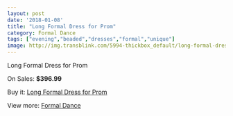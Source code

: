 ```yaml
---
layout: post
date: '2018-01-08'
title: "Long Formal Dress for Prom"
category: Formal Dance
tags: ["evening","beaded","dresses","formal","unique"]
image: http://img.transblink.com/5994-thickbox_default/long-formal-dress-for-prom.jpg
---
```

Long Formal Dress for Prom

On Sales: **$396.99**
<a href="https://www.transblink.com/en/formal-dance/1951-long-formal-dress-for-prom.html"><amp-img layout="responsive" width="600" height="600" src="//img.transblink.com/5994-thickbox_default/long-formal-dress-for-prom.jpg" alt="Long Formal Dress for Prom 0" /></a>
<a href="https://www.transblink.com/en/formal-dance/1951-long-formal-dress-for-prom.html"><amp-img layout="responsive" width="600" height="600" src="//img.transblink.com/5998-thickbox_default/long-formal-dress-for-prom.jpg" alt="Long Formal Dress for Prom 1" /></a>
<a href="https://www.transblink.com/en/formal-dance/1951-long-formal-dress-for-prom.html"><amp-img layout="responsive" width="600" height="600" src="//img.transblink.com/5997-thickbox_default/long-formal-dress-for-prom.jpg" alt="Long Formal Dress for Prom 2" /></a>
<a href="https://www.transblink.com/en/formal-dance/1951-long-formal-dress-for-prom.html"><amp-img layout="responsive" width="600" height="600" src="//img.transblink.com/5996-thickbox_default/long-formal-dress-for-prom.jpg" alt="Long Formal Dress for Prom 3" /></a>
<a href="https://www.transblink.com/en/formal-dance/1951-long-formal-dress-for-prom.html"><amp-img layout="responsive" width="600" height="600" src="//img.transblink.com/5995-thickbox_default/long-formal-dress-for-prom.jpg" alt="Long Formal Dress for Prom 4" /></a>

Buy it: [Long Formal Dress for Prom](https://www.transblink.com/en/formal-dance/1951-long-formal-dress-for-prom.html "Long Formal Dress for Prom")

View more: [Formal Dance](https://www.transblink.com/en/6-formal-dance "Formal Dance")